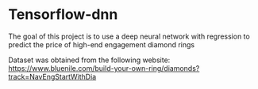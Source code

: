 # Tensorflow-dnn
The goal of this project is to use a deep neural network with regression to predict the price of high-end engagement diamond rings

Dataset was obtained from the following website: https://www.bluenile.com/build-your-own-ring/diamonds?track=NavEngStartWithDia
